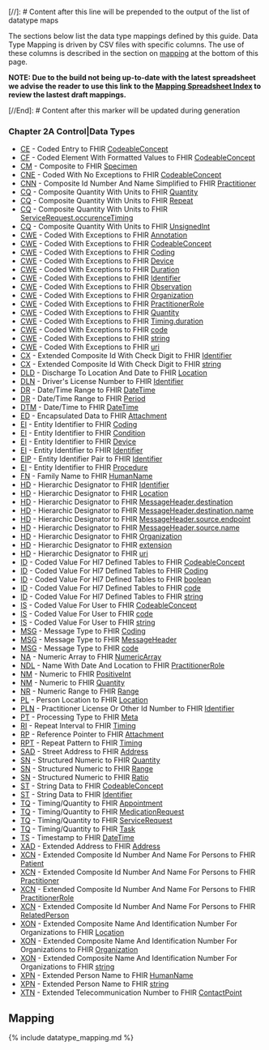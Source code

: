 [//]: # Content after this line will be prepended to the output of the list of datatype maps

The sections below list the data type mappings defined by this guide.
Data Type Mapping is driven by CSV files with specific columns. The use of these columns
is described in the section on [mapping](#mapping) at the bottom of this page.

__NOTE: Due to the build not being up-to-date with the latest spreadsheet we advise the reader to use this link to the [Mapping Spreadsheet Index](https://docs.google.com/spreadsheets/d/1PaFYPSSq4oplTvw_4OgOn6h2Bs_CMvCAU9CqC4tPBgk/edit#gid=1930219638) to review the lastest draft mappings.__

[//End]: # Content after this marker will be updated during generation

### Chapter 2A  Control|Data Types

* [CE](ConceptMap-datatype-ce-to-codeableconcept.html) - Coded Entry to FHIR [CodeableConcept](http://hl7.org/fhir/R4/datatypes.html#codeableconcept)
* [CF](ConceptMap-datatype-cf-to-codeableconcept.html) - Coded Element With Formatted Values to FHIR [CodeableConcept](http://hl7.org/fhir/R4/datatypes.html#codeableconcept)
* [CM](ConceptMap-datatype-cm-to-specimen.html) - Composite to FHIR [Specimen](http://hl7.org/fhir/R4/specimen.html)
* [CNE](ConceptMap-datatype-cne-to-codeableconcept.html) - Coded With No Exceptions to FHIR [CodeableConcept](http://hl7.org/fhir/R4/datatypes.html#codeableconcept)
* [CNN](ConceptMap-datatype-cnn-to-practitioner.html) - Composite Id Number And Name Simplified to FHIR [Practitioner](http://hl7.org/fhir/R4/practitioner.html)
* [CQ](ConceptMap-datatype-cq-to-quantity.html) - Composite Quantity With Units to FHIR [Quantity](http://hl7.org/fhir/R4/datatypes.html#quantity)
* [CQ](ConceptMap-datatype-cq-to-repeat.html) - Composite Quantity With Units to FHIR [Repeat](http://hl7.org/fhir/R4/codesystem-repeat.html)
* [CQ](ConceptMap-datatype-cq-to-servicerequest-occurencetiming.html) - Composite Quantity With Units to FHIR [ServiceRequest.occurenceTiming](http://hl7.org/fhir/R4/servicerequest-definitions.html#servicerequest.occurencetiming)
* [CQ](ConceptMap-datatype-cq-to-unsignedint.html) - Composite Quantity With Units to FHIR [UnsignedInt](http://hl7.org/fhir/R4/datatypes.html#unsignedint)
* [CWE](ConceptMap-datatype-cwe-to-annotation.html) - Coded With Exceptions to FHIR [Annotation](http://hl7.org/fhir/R4/datatypes.html#annotation)
* [CWE](ConceptMap-datatype-cwe-to-codeableconcept.html) - Coded With Exceptions to FHIR [CodeableConcept](http://hl7.org/fhir/R4/datatypes.html#codeableconcept)
* [CWE](ConceptMap-datatype-cwe-to-coding.html) - Coded With Exceptions to FHIR [Coding](http://hl7.org/fhir/R4/datatypes.html#coding)
* [CWE](ConceptMap-datatype-cwe-to-device.html) - Coded With Exceptions to FHIR [Device](http://hl7.org/fhir/R4/device.html)
* [CWE](ConceptMap-datatype-cwe-to-duration.html) - Coded With Exceptions to FHIR [Duration](http://hl7.org/fhir/R4/datatypes.html#duration)
* [CWE](ConceptMap-datatype-cwe-to-identifier.html) - Coded With Exceptions to FHIR [Identifier](http://hl7.org/fhir/R4/datatypes.html#identifier)
* [CWE](ConceptMap-datatype-cwe-to-observation.html) - Coded With Exceptions to FHIR [Observation](http://hl7.org/fhir/R4/observation.html)
* [CWE](ConceptMap-datatype-cwe-to-organization.html) - Coded With Exceptions to FHIR [Organization](http://hl7.org/fhir/R4/organization.html)
* [CWE](ConceptMap-datatype-cwe-to-practitionerrole.html) - Coded With Exceptions to FHIR [PractitionerRole](http://hl7.org/fhir/R4/practitionerrole.html)
* [CWE](ConceptMap-datatype-cwe-to-quantity.html) - Coded With Exceptions to FHIR [Quantity](http://hl7.org/fhir/R4/datatypes.html#quantity)
* [CWE](ConceptMap-datatype-cwe-to-timing-duration.html) - Coded With Exceptions to FHIR [Timing.duration](http://hl7.org/fhir/R4/datatypes-definitions.html#timing.duration)
* [CWE](ConceptMap-datatype-cwe-to-code.html) - Coded With Exceptions to FHIR [code](http://hl7.org/fhir/R4/datatypes.html#code)
* [CWE](ConceptMap-datatype-cwe-to-string.html) - Coded With Exceptions to FHIR [string](http://hl7.org/fhir/R4/datatypes.html#string)
* [CWE](ConceptMap-datatype-cwe-to-uri.html) - Coded With Exceptions to FHIR [uri](http://hl7.org/fhir/R4/datatypes.html#uri)
* [CX](ConceptMap-datatype-cx-to-identifier.html) - Extended Composite Id With Check Digit to FHIR [Identifier](http://hl7.org/fhir/R4/datatypes.html#identifier)
* [CX](ConceptMap-datatype-cx-to-string.html) - Extended Composite Id With Check Digit to FHIR [string](http://hl7.org/fhir/R4/datatypes.html#string)
* [DLD](ConceptMap-datatype-dld-to-location.html) - Discharge To Location And Date to FHIR [Location](http://hl7.org/fhir/R4/location.html)
* [DLN](ConceptMap-datatype-dln-to-identifier.html) - Driver's License Number to FHIR [Identifier](http://hl7.org/fhir/R4/datatypes.html#identifier)
* [DR](ConceptMap-datatype-dr-to-datetime.html) - Date/Time Range to FHIR [DateTime](http://hl7.org/fhir/R4/datatypes.html#datetime)
* [DR](ConceptMap-datatype-dr-to-period.html) - Date/Time Range to FHIR [Period](http://hl7.org/fhir/R4/datatypes.html#period)
* [DTM](ConceptMap-datatype-dtm-to-datetime.html) - Date/Time to FHIR [DateTime](http://hl7.org/fhir/R4/datatypes.html#datetime)
* [ED](ConceptMap-datatype-ed-to-attachment.html) - Encapsulated Data to FHIR [Attachment](http://hl7.org/fhir/R4/datatypes.html#attachment)
* [EI](ConceptMap-datatype-ei-to-coding.html) - Entity Identifier to FHIR [Coding](http://hl7.org/fhir/R4/datatypes.html#coding)
* [EI](ConceptMap-datatype-ei-to-condition.html) - Entity Identifier to FHIR [Condition](http://hl7.org/fhir/R4/condition.html)
* [EI](ConceptMap-datatype-ei-to-device.html) - Entity Identifier to FHIR [Device](http://hl7.org/fhir/R4/device.html)
* [EI](ConceptMap-datatype-ei-to-identifier.html) - Entity Identifier to FHIR [Identifier](http://hl7.org/fhir/R4/datatypes.html#identifier)
* [EIP](ConceptMap-datatype-eip-to-identifier.html) - Entity Identifier Pair to FHIR [Identifier](http://hl7.org/fhir/R4/datatypes.html#identifier)
* [EI](ConceptMap-datatype-ei-to-procedure.html) - Entity Identifier to FHIR [Procedure](http://hl7.org/fhir/R4/procedure.html)
* [FN](ConceptMap-datatype-fn-to-humanname.html) - Family Name to FHIR [HumanName](http://hl7.org/fhir/R4/datatypes.html#humanname)
* [HD](ConceptMap-datatype-hd-to-identifier.html) - Hierarchic Designator to FHIR [Identifier](http://hl7.org/fhir/R4/datatypes.html#identifier)
* [HD](ConceptMap-datatype-hd-to-location.html) - Hierarchic Designator to FHIR [Location](http://hl7.org/fhir/R4/location.html)
* [HD](ConceptMap-datatype-hd-to-messageheader-destination.html) - Hierarchic Designator to FHIR [MessageHeader.destination](http://hl7.org/fhir/R4/messageheader-definitions.html#messageheader.destination)
* [HD](ConceptMap-datatype-hd-to-messageheader-destination-name.html) - Hierarchic Designator to FHIR [MessageHeader.destination.name](http://hl7.org/fhir/R4/messageheader-definitions.html#messageheader.destination.name)
* [HD](ConceptMap-datatype-hd-to-messageheader-source-endpoint.html) - Hierarchic Designator to FHIR [MessageHeader.source.endpoint](http://hl7.org/fhir/R4/messageheader-definitions.html#messageheader.source.endpoint)
* [HD](ConceptMap-datatype-hd-to-messageheader-source-name.html) - Hierarchic Designator to FHIR [MessageHeader.source.name](http://hl7.org/fhir/R4/messageheader-definitions.html#messageheader.source.name)
* [HD](ConceptMap-datatype-hd-to-organization.html) - Hierarchic Designator to FHIR [Organization](http://hl7.org/fhir/R4/organization.html)
* [HD](ConceptMap-datatype-hd-to-extension.html) - Hierarchic Designator to FHIR [extension](http://hl7.org/fhir/R4/datatypes.html#extension)
* [HD](ConceptMap-datatype-hd-to-uri.html) - Hierarchic Designator to FHIR [uri](http://hl7.org/fhir/R4/datatypes.html#uri)
* [ID](ConceptMap-datatype-id-to-codeableconcept.html) - Coded Value For Hl7 Defined Tables to FHIR [CodeableConcept](http://hl7.org/fhir/R4/datatypes.html#codeableconcept)
* [ID](ConceptMap-datatype-id-to-coding.html) - Coded Value For Hl7 Defined Tables to FHIR [Coding](http://hl7.org/fhir/R4/datatypes.html#coding)
* [ID](ConceptMap-datatype-id-to-boolean.html) - Coded Value For Hl7 Defined Tables to FHIR [boolean](http://hl7.org/fhir/R4/datatypes.html#boolean)
* [ID](ConceptMap-datatype-id-to-code.html) - Coded Value For Hl7 Defined Tables to FHIR [code](http://hl7.org/fhir/R4/datatypes.html#code)
* [ID](ConceptMap-datatype-id-to-string.html) - Coded Value For Hl7 Defined Tables to FHIR [string](http://hl7.org/fhir/R4/datatypes.html#string)
* [IS](ConceptMap-datatype-is-to-codeableconcept.html) - Coded Value For User to FHIR [CodeableConcept](http://hl7.org/fhir/R4/datatypes.html#codeableconcept)
* [IS](ConceptMap-datatype-is-to-code.html) - Coded Value For User to FHIR [code](http://hl7.org/fhir/R4/datatypes.html#code)
* [IS](ConceptMap-datatype-is-to-string.html) - Coded Value For User to FHIR [string](http://hl7.org/fhir/R4/datatypes.html#string)
* [MSG](ConceptMap-datatype-msg-to-coding.html) - Message Type to FHIR [Coding](http://hl7.org/fhir/R4/datatypes.html#coding)
* [MSG](ConceptMap-datatype-msg-to-messageheader.html) - Message Type to FHIR [MessageHeader](http://hl7.org/fhir/R4/messageheader.html)
* [MSG](ConceptMap-datatype-msg-to-code.html) - Message Type to FHIR [code](http://hl7.org/fhir/R4/datatypes.html#code)
* [NA](ConceptMap-datatype-na-to-numericarray.html) - Numeric Array to FHIR [NumericArray](http://hl7.org/fhir/R4/codesystem-numericarray.html)
* [NDL](ConceptMap-datatype-ndl-to-practitionerrole.html) - Name With Date And Location to FHIR [PractitionerRole](http://hl7.org/fhir/R4/practitionerrole.html)
* [NM](ConceptMap-datatype-nm-to-positiveint.html) - Numeric to FHIR [PositiveInt](http://hl7.org/fhir/R4/datatypes.html#positiveint)
* [NM](ConceptMap-datatype-nm-to-quantity.html) - Numeric to FHIR [Quantity](http://hl7.org/fhir/R4/datatypes.html#quantity)
* [NR](ConceptMap-datatype-nr-to-range.html) - Numeric Range to FHIR [Range](http://hl7.org/fhir/R4/datatypes.html#range)
* [PL](ConceptMap-datatype-pl-to-location.html) - Person Location to FHIR [Location](http://hl7.org/fhir/R4/location.html)
* [PLN](ConceptMap-datatype-pln-to-identifier.html) - Practitioner License Or Other Id Number to FHIR [Identifier](http://hl7.org/fhir/R4/datatypes.html#identifier)
* [PT](ConceptMap-datatype-pt-to-meta.html) - Processing Type to FHIR [Meta](http://hl7.org/fhir/R4/datatypes.html#meta)
* [RI](ConceptMap-datatype-ri-to-timing.html) - Repeat Interval to FHIR [Timing](http://hl7.org/fhir/R4/datatypes.html#timing)
* [RP](ConceptMap-datatype-rp-to-attachment.html) - Reference Pointer to FHIR [Attachment](http://hl7.org/fhir/R4/datatypes.html#attachment)
* [RPT](ConceptMap-datatype-rpt-to-timing.html) - Repeat Pattern to FHIR [Timing](http://hl7.org/fhir/R4/datatypes.html#timing)
* [SAD](ConceptMap-datatype-sad-to-address.html) - Street Address to FHIR [Address](http://hl7.org/fhir/R4/datatypes.html#address)
* [SN](ConceptMap-datatype-sn-to-quantity.html) - Structured Numeric to FHIR [Quantity](http://hl7.org/fhir/R4/datatypes.html#quantity)
* [SN](ConceptMap-datatype-sn-to-range.html) - Structured Numeric to FHIR [Range](http://hl7.org/fhir/R4/datatypes.html#range)
* [SN](ConceptMap-datatype-sn-to-ratio.html) - Structured Numeric to FHIR [Ratio](http://hl7.org/fhir/R4/datatypes.html#ratio)
* [ST](ConceptMap-datatype-st-to-codeableconcept.html) - String Data to FHIR [CodeableConcept](http://hl7.org/fhir/R4/datatypes.html#codeableconcept)
* [ST](ConceptMap-datatype-st-to-identifier.html) - String Data to FHIR [Identifier](http://hl7.org/fhir/R4/datatypes.html#identifier)
* [TQ](ConceptMap-datatype-tq-to-appointment.html) - Timing/Quantity to FHIR [Appointment](http://hl7.org/fhir/R4/appointment.html)
* [TQ](ConceptMap-datatype-tq-to-medicationrequest.html) - Timing/Quantity to FHIR [MedicationRequest](http://hl7.org/fhir/R4/medicationrequest.html)
* [TQ](ConceptMap-datatype-tq-to-servicerequest.html) - Timing/Quantity to FHIR [ServiceRequest](http://hl7.org/fhir/R4/servicerequest.html)
* [TQ](ConceptMap-datatype-tq-to-task.html) - Timing/Quantity to FHIR [Task](http://hl7.org/fhir/R4/task.html)
* [TS](ConceptMap-datatype-ts-to-datetime.html) - Timestamp to FHIR [DateTime](http://hl7.org/fhir/R4/datatypes.html#datetime)
* [XAD](ConceptMap-datatype-xad-to-address.html) - Extended Address to FHIR [Address](http://hl7.org/fhir/R4/datatypes.html#address)
* [XCN](ConceptMap-datatype-xcn-to-patient.html) - Extended Composite Id Number And Name For Persons to FHIR [Patient](http://hl7.org/fhir/R4/patient.html)
* [XCN](ConceptMap-datatype-xcn-to-practitioner.html) - Extended Composite Id Number And Name For Persons to FHIR [Practitioner](http://hl7.org/fhir/R4/practitioner.html)
* [XCN](ConceptMap-datatype-xcn-to-practitionerrole.html) - Extended Composite Id Number And Name For Persons to FHIR [PractitionerRole](http://hl7.org/fhir/R4/practitionerrole.html)
* [XCN](ConceptMap-datatype-xcn-to-relatedperson.html) - Extended Composite Id Number And Name For Persons to FHIR [RelatedPerson](http://hl7.org/fhir/R4/relatedperson.html)
* [XON](ConceptMap-datatype-xon-to-location.html) - Extended Composite Name And Identification Number For Organizations to FHIR [Location](http://hl7.org/fhir/R4/location.html)
* [XON](ConceptMap-datatype-xon-to-organization.html) - Extended Composite Name And Identification Number For Organizations to FHIR [Organization](http://hl7.org/fhir/R4/organization.html)
* [XON](ConceptMap-datatype-xon-to-string.html) - Extended Composite Name And Identification Number For Organizations to FHIR [string](http://hl7.org/fhir/R4/datatypes.html#string)
* [XPN](ConceptMap-datatype-xpn-to-humanname.html) - Extended Person Name to FHIR [HumanName](http://hl7.org/fhir/R4/datatypes.html#humanname)
* [XPN](ConceptMap-datatype-xpn-to-string.html) - Extended Person Name to FHIR [string](http://hl7.org/fhir/R4/datatypes.html#string)
* [XTN](ConceptMap-datatype-xtn-to-contactpoint.html) - Extended Telecommunication Number to FHIR [ContactPoint](http://hl7.org/fhir/R4/datatypes.html#contactpoint)
<h2 style='--heading-prefix: ""' id='mapping'>Mapping</h2>
{% include datatype_mapping.md %}

